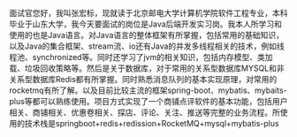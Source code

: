 面试官您好，我叫张宏标，现就读于北京邮电大学计算机学院软件工程专业，本科毕业于山东大学，我今天要面试的岗位是Java后端开发实习岗。我本人所学习和使用的也是Java语言。对Java语言的整体框架有所掌握，包括常用的基础知识，以及Java的集合框架、stream流、io还有Java的并发多线程相关的技术，例如线程池、synchronized等。同时还学习了jvm的相关知识，包括内存模型、类加载、垃圾回收策略等。然后是关于数据库，对于常用的关系型数据库MYSQL和非关系型数据库Redis都有所掌握。同时熟悉消息队列的基本实现原理，对常用的rocketmq有所了解。以及目前比较主流的框架spring-boot、mybatis、mybaits-plus等都可以熟练使用。项目方式实现了一个商铺点评软件的基本功能，包括用户相关、商铺相关、优惠卷相关、探店、评论、关注、推送等完整的业务流程。所使用的技术栈是springboot+redis+redission+RocketMQ+mysql+mybatis-plus
